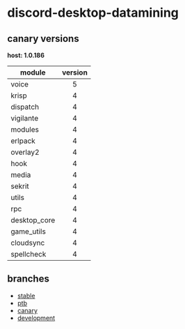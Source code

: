 # discord-desktop-datamining

## canary versions

**host: 1.0.186**

| module | version |
| ------ | :-----: |
| voice | 5 |
| krisp | 4 |
| dispatch | 4 |
| vigilante | 4 |
| modules | 4 |
| erlpack | 4 |
| overlay2 | 4 |
| hook | 4 |
| media | 4 |
| sekrit | 4 |
| utils | 4 |
| rpc | 4 |
| desktop_core | 4 |
| game_utils | 4 |
| cloudsync | 4 |
| spellcheck | 4 |

## branches

- [stable](https://github.com/OpenAsar/discord-desktop-datamining/tree/stable)
- [ptb](https://github.com/OpenAsar/discord-desktop-datamining/tree/ptb)
- [canary](https://github.com/OpenAsar/discord-desktop-datamining/tree/canary)
- [development](https://github.com/OpenAsar/discord-desktop-datamining/tree/development)